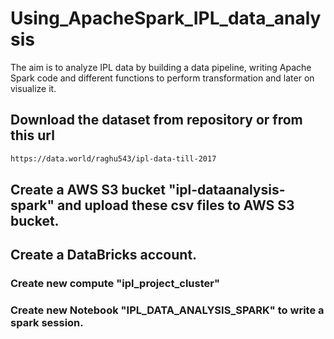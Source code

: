 # Using_ApacheSpark_IPL_data_analysis
The aim is to analyze IPL data by building a data pipeline, writing Apache Spark code and different functions to perform transformation and later on visualize it.  

## Download the dataset from repository or from this url
```bash
https://data.world/raghu543/ipl-data-till-2017
```

## Create a AWS S3 bucket "ipl-dataanalysis-spark" and upload these csv files to AWS S3 bucket.

## Create a DataBricks account.

### Create new compute "ipl_project_cluster" 

### Create new Notebook "IPL_DATA_ANALYSIS_SPARK" to write a spark session.